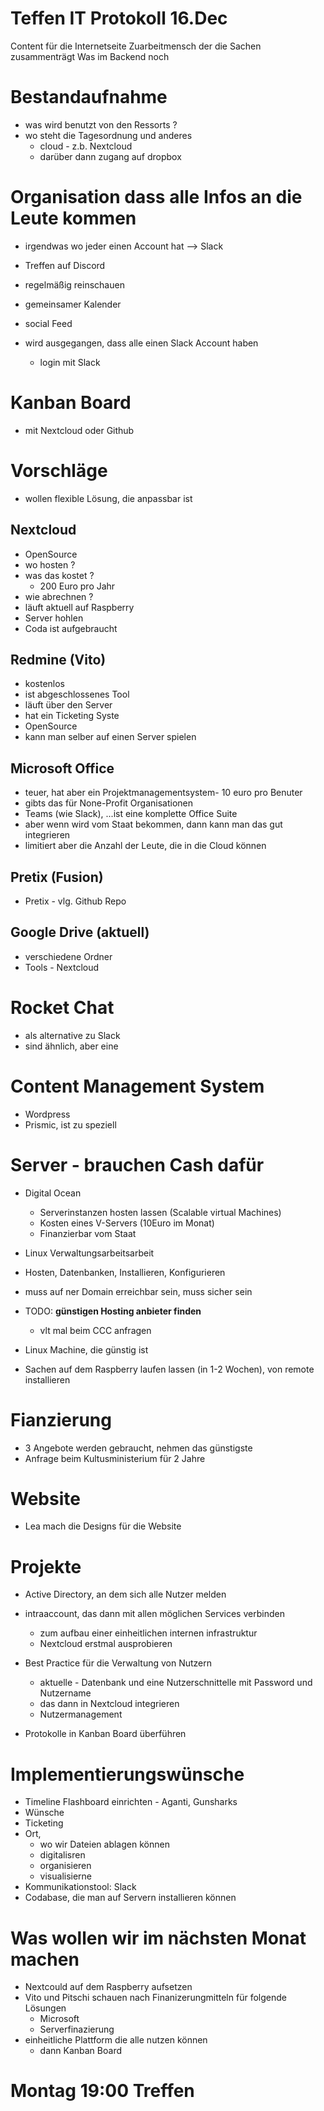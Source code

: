 # Teffen IT Protokoll 16.Dec

Content für die Internetseite
Zuarbeitmensch der die Sachen zusammenträgt
Was im Backend noch

# Bestandaufnahme
- was wird benutzt von den Ressorts ?
- wo steht die Tagesordnung und anderes
    - cloud - z.b. Nextcloud
    - darüber dann zugang auf dropbox


# Organisation dass alle Infos an die Leute kommen
- irgendwas wo jeder einen Account hat --> Slack
- Treffen auf Discord
- regelmäßig reinschauen
  
- gemeinsamer Kalender
- social Feed

- wird ausgegangen, dass alle einen Slack Account haben
  - login mit Slack

# Kanban Board 
- mit Nextcloud oder Github
  
# Vorschläge
- wollen flexible Lösung, die anpassbar ist

##  Nextcloud
- OpenSource
- wo hosten ?
- was das kostet ?
  - 200 Euro pro Jahr
- wie abrechnen ?
- läuft aktuell auf Raspberry
- Server hohlen
- Coda ist aufgebraucht

## Redmine (Vito)
- kostenlos
- ist abgeschlossenes Tool
- läuft über den Server
- hat ein Ticketing Syste
- OpenSource
- kann man selber auf einen Server spielen

## Microsoft Office 
- teuer, hat aber ein Projektmanagementsystem- 10 euro pro Benuter 
- gibts das für None-Profit Organisationen
- Teams (wie Slack), ...ist eine komplette Office Suite
- aber wenn wird vom Staat bekommen, dann kann man das gut integrieren
- limitiert aber die Anzahl der Leute, die in die Cloud können

## Pretix (Fusion)
- Pretix - vlg.  Github Repo

## Google Drive (aktuell)
  - verschiedene Ordner
  - Tools - Nextcloud

# Rocket Chat
- als alternative zu Slack
- sind ähnlich, aber eine 
  
# Content Management System
- Wordpress
- Prismic, ist zu speziell

# Server - brauchen Cash dafür
- Digital Ocean
  - Serverinstanzen hosten lassen (Scalable virtual Machines)
  - Kosten eines V-Servers (10Euro im Monat)
  - Finanzierbar vom Staat

- Linux Verwaltungsarbeitsarbeit
- Hosten, Datenbanken, Installieren, Konfigurieren
- muss auf ner Domain erreichbar sein, muss sicher sein
- TODO: **günstigen Hosting anbieter finden**
  - vlt mal beim CCC anfragen
- Linux Machine, die günstig ist
- Sachen auf dem Raspberry laufen lassen (in 1-2 Wochen), von remote installieren
  
# Fianzierung
- 3 Angebote werden gebraucht, nehmen das günstigste
- Anfrage beim Kultusministerium für 2 Jahre

# Website
- Lea mach die Designs für die Website

# Projekte
- Active Directory, an dem sich alle Nutzer melden
- intraaccount, das dann mit allen möglichen Services verbinden
  - zum aufbau einer einheitlichen internen infrastruktur
  - Nextcloud erstmal ausprobieren
- Best Practice für die Verwaltung von Nutzern
  - aktuelle - Datenbank und eine Nutzerschnittelle mit Password und Nutzername
  - das dann in Nextcloud integrieren
  - Nutzermanagement

- Protokolle in Kanban Board überführen

# Implementierungswünsche
- Timeline Flashboard einrichten - Aganti, Gunsharks
- Wünsche
- Ticketing
- Ort,
  -  wo wir Dateien ablagen können
  -  digitalisren
  -  organisieren
  -  visualisierne
- Kommunikationstool: Slack
- Codabase, die man auf Servern installieren können

# Was wollen wir im nächsten Monat machen
- Nextcould auf dem Raspberry aufsetzen
- Vito und Pitschi schauen nach Finanizerungmitteln für folgende Lösungen
  - Microsoft
  - Serverfinazierung
- einheitliche Plattform die alle nutzen können
    - dann Kanban Board

# Montag 19:00 Treffen